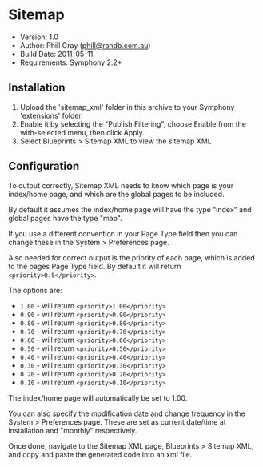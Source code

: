 # Sitemap

* Version: 1.0
* Author: Phill Gray (phill@randb.com.au)
* Build Date: 2011-05-11
* Requirements: Symphony 2.2*

## Installation

1. Upload the 'sitemap_xml' folder in this archive to your Symphony 'extensions' folder.
2. Enable it by selecting the "Publish Filtering", choose Enable from the with-selected menu, then click Apply.
3. Select Blueprints > Sitemap XML to view the sitemap XML

## Configuration
To output correctly, Sitemap XML needs to know which page is your index/home page, and which are the global pages to be included. 

By default it assumes the index/home page will have the type "index" and global pages have the type "map". 

If you use a different convention in your Page Type field then you can change these in the System > Preferences page. 

Also needed for correct output is the priority of each page, which is added to the pages Page Type field. By default it will return `<priority>0.5</priority>`.

The options are:

- `1.00` - will return `<priority>1.00</priority>`
- `0.90` - will return `<priority>0.90</priority>` 
- `0.80` - will return `<priority>0.80</priority>` 
- `0.70` - will return `<priority>0.70</priority>` 
- `0.60` - will return `<priority>0.60</priority>` 
- `0.50` - will return `<priority>0.50</priority>` 
- `0.40` - will return `<priority>0.40</priority>` 
- `0.30` - will return `<priority>0.30</priority>` 
- `0.20` - will return `<priority>0.20</priority>` 
- `0.10` - will return `<priority>0.10</priority>` 

The index/home page will automatically be set to 1.00.

You can also specify the modification date and change frequency in the System > Preferences page. These are set as current date/time at installation and "monthly" respectively.

Once done, navigate to the Sitemap XML page, Blueprints > Sitemap XML, and copy and paste the generated code into an xml file.